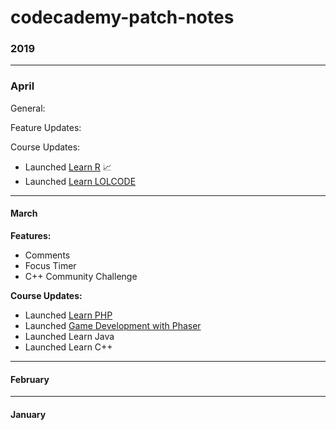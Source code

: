 # codecademy-patch-notes

### 2019 ###

---

### April ###

General:

Feature Updates:

Course Updates:

- Launched [Learn R]() 📈
- Launched [Learn LOLCODE]() 

---

#### March ####

**Features:**

- Comments 
- Focus Timer
- C++ Community Challenge

**Course Updates:**

- Launched [Learn PHP](https://www.codecademy.com/learn/learn-php)
- Launched [Game Development with Phaser](https://www.codecademy.com/learn/learn-phaser)
- Launched Learn Java
- Launched Learn C++

---

#### February ####

--- 

#### January ####

